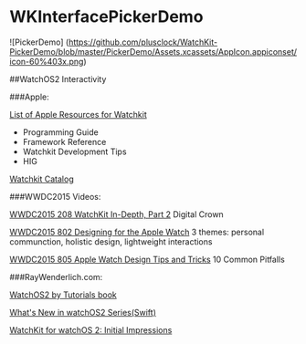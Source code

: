 # WKInterfacePickerDemo
![PickerDemo] (https://github.com/plusclock/WatchKit-PickerDemo/blob/master/PickerDemo/Assets.xcassets/AppIcon.appiconset/icon-60%403x.png)

##WatchOS2 Interactivity

###Apple:

[List of Apple Resources for Watchkit](https://developer.apple.com/watchkit/)
- Programming Guide
- Framework Reference
- Watchkit Development Tips
- HIG

[Watchkit Catalog](https://developer.apple.com/library/ios/samplecode/WKInterfaceCatalog/Introduction/Intro.html)


###WWDC2015 Videos:

[WWDC2015 208 WatchKit In-Depth, Part 2](https://developer.apple.com/videos/play/wwdc2015-208/)
Digital Crown

[WWDC2015 802 Designing for the Apple Watch](https://developer.apple.com/videos/play/wwdc2015-802/)
3 themes: personal communction, holistic design, lightweight interactions

[WWDC2015 805 Apple Watch Design Tips and Tricks](https://developer.apple.com/videos/play/wwdc2015-805/)
10 Common Pitfalls




###RayWenderlich.com:

[WatchOS2 by Tutorials book](http://www.raywenderlich.com/store/watchos-2-by-tutorials)

[What's New in watchOS2 Series(Swift)](http://www.raywenderlich.com/video-tutorials#watchos2)

[WatchKit for watchOS 2: Initial Impressions](http://www.raywenderlich.com/108415/watchkit-for-watchos-2)

